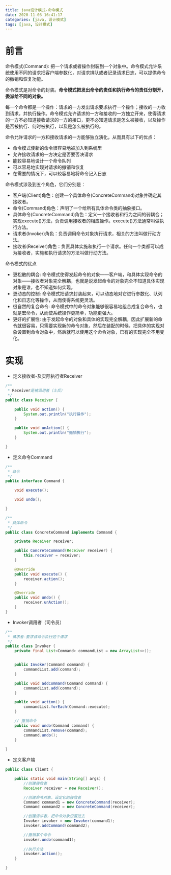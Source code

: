 ```yaml
---
title: java设计模式-命令模式
date: 2020-11-03 16:41:17
categories: [java, 设计模式] 
tags: [java, 设计模式]
---
```


# 前言

命令模式(Command): 把一个请求或者操作封装到一个对象中。命令模式允许系统使用不同的请求把客户端参数化，对请求排队或者记录请求日志，可以提供命令的撤销和恢复功能。

命令模式是对命令的封装。**命令模式把发出命令的责任和执行命令的责任分割开，委派给不同的对象。**

每一个命令都是一个操作：请求的一方发出请求要求执行一个操作；接收的一方收到请求，并执行操作。命令模式允许请求的一方和接收的一方独立开来，使得请求的一方不必知道接收请求的一方的接口，更不必知道请求是怎么被接收，以及操作是否被执行、何时被执行，以及是怎么被执行的。

命令允许请求的一方和接收请求的一方能够独立演化，从而具有以下的优点：

- 命令模式使新的命令很容易地被加入到系统里
- 允许接收请求的一方决定是否要否决请求
- 能较容易地设计一个命令队列
- 可以容易地实现对请求的撤销和恢复
- 在需要的情况下，可以较容易地将命令记入日志

命令模式涉及到五个角色，它们分别是：

- 客户端(Client)角色：创建一个具体命令(ConcreteCommand)对象并确定其接收者。
- 命令(Command)角色：声明了一个给所有具体命令类的抽象接口。
- 具体命令(ConcreteCommand)角色：定义一个接收者和行为之间的弱耦合；实现execute()方法，负责调用接收者的相应操作。execute()方法通常叫做执行方法。
- 请求者(Invoker)角色：负责调用命令对象执行请求，相关的方法叫做行动方法。
- 接收者(Receiver)角色：负责具体实施和执行一个请求。任何一个类都可以成为接收者，实施和执行请求的方法叫做行动方法。

 <!-- more -->

 命令模式的优点
- 更松散的耦合: 命令模式使得发起命令的对象——客户端，和具体实现命令的对象——接收者对象完全解耦，也就是说发起命令的对象完全不知道具体实现对象是谁，也不知道如何实现。
- 更动态的控制: 命令模式把请求封装起来，可以动态地对它进行参数化、队列化和日志化等操作，从而使得系统更灵活。
- 很自然的复合命令: 命令模式中的命令对象能够很容易地组合成复合命令，也就是宏命令，从而使系统操作更简单，功能更强大。
- 更好的扩展性: 由于发起命令的对象和具体的实现完全解耦，因此扩展新的命令就很容易，只需要实现新的命令对象，然后在装配的时候，把具体的实现对象设置到命令对象中，然后就可以使用这个命令对象，已有的实现完全不用变化。

 # 实现

* 定义接收者-及实际执行者Receiver
  
```java
/**
 * Receiver是被调用者（士兵）
 */
public class Receiver {

    public void action() {
        System.out.println("执行操作");
    }

    public void unAction() {
        System.out.println("撤销执行");
    }

}

```

* 定义命令Command

```java
/**
 * 命令
 */
public interface Command {

    void execute();

    void undo();

}

/**
 * 具体命令
 */
public class ConcreteCommand implements Command {

    private Receiver receiver;

    public ConcreteCommand(Receiver receiver) {
        this.receiver = receiver;
    }

    @Override
    public void execute() {
        receiver.action();
    }

    @Override
    public void undo() {
        receiver.unAction();
    }
}


```

* Invoker调用者（司令员）

```java
/**
 * 请求者-要求该命令执行这个请求
 */
public class Invoker {
    private final List<Command> commandList = new ArrayList<>();


    public Invoker(Command command) {
        commandList.add(command);
    }

    public void addCommand(Command command) {
        commandList.add(command);
    }

    public void action() {
        commandList.forEach(Command::execute);
    }

    // 撤销命令
    public void undo(Command command) {
        commandList.remove(command);
        command.undo();
    }
    
}
```

* 定义客户端

```java
public class Client {

    public static void main(String[] args) {
        //创建接收者
        Receiver receiver = new Receiver();

        //创建命令对象，设定它的接收者
        Command command1 = new ConcreteCommand(receiver);
        Command command2 = new ConcreteCommand(receiver);

        //创建请求者，把命令对象设置进去
        Invoker invoker = new Invoker(command1);
        invoker.addCommand(command2);

        //撤销某个命令
        invoker.undo(command1);
        
        //执行方法
        invoker.action();
    }

}

```
